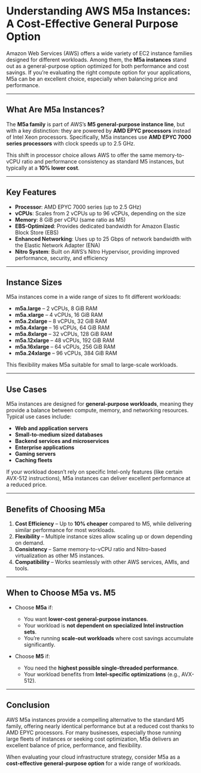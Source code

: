 # Understanding AWS M5a Instances: A Cost-Effective General Purpose Option

Amazon Web Services (AWS) offers a wide variety of EC2 instance families designed for different workloads. Among them, the **M5a instances** stand out as a general-purpose option optimized for both performance and cost savings. If you’re evaluating the right compute option for your applications, M5a can be an excellent choice, especially when balancing price and performance.

---

## What Are M5a Instances?

The **M5a family** is part of AWS’s **M5 general-purpose instance line**, but with a key distinction: they are powered by **AMD EPYC processors** instead of Intel Xeon processors. Specifically, M5a instances use **AMD EPYC 7000 series processors** with clock speeds up to 2.5 GHz.

This shift in processor choice allows AWS to offer the same memory-to-vCPU ratio and performance consistency as standard M5 instances, but typically at a **10% lower cost**.

---

## Key Features

* **Processor**: AMD EPYC 7000 series (up to 2.5 GHz)
* **vCPUs**: Scales from 2 vCPUs up to 96 vCPUs, depending on the size
* **Memory**: 8 GiB per vCPU (same ratio as M5)
* **EBS-Optimized**: Provides dedicated bandwidth for Amazon Elastic Block Store (EBS)
* **Enhanced Networking**: Uses up to 25 Gbps of network bandwidth with the Elastic Network Adapter (ENA)
* **Nitro System**: Built on AWS’s Nitro Hypervisor, providing improved performance, security, and efficiency

---

## Instance Sizes

M5a instances come in a wide range of sizes to fit different workloads:

* **m5a.large** – 2 vCPUs, 8 GiB RAM
* **m5a.xlarge** – 4 vCPUs, 16 GiB RAM
* **m5a.2xlarge** – 8 vCPUs, 32 GiB RAM
* **m5a.4xlarge** – 16 vCPUs, 64 GiB RAM
* **m5a.8xlarge** – 32 vCPUs, 128 GiB RAM
* **m5a.12xlarge** – 48 vCPUs, 192 GiB RAM
* **m5a.16xlarge** – 64 vCPUs, 256 GiB RAM
* **m5a.24xlarge** – 96 vCPUs, 384 GiB RAM

This flexibility makes M5a suitable for small to large-scale workloads.

---

## Use Cases

M5a instances are designed for **general-purpose workloads**, meaning they provide a balance between compute, memory, and networking resources. Typical use cases include:

* **Web and application servers**
* **Small-to-medium sized databases**
* **Backend services and microservices**
* **Enterprise applications**
* **Gaming servers**
* **Caching fleets**

If your workload doesn’t rely on specific Intel-only features (like certain AVX-512 instructions), M5a instances can deliver excellent performance at a reduced price.

---

## Benefits of Choosing M5a

1. **Cost Efficiency** – Up to **10% cheaper** compared to M5, while delivering similar performance for most workloads.
2. **Flexibility** – Multiple instance sizes allow scaling up or down depending on demand.
3. **Consistency** – Same memory-to-vCPU ratio and Nitro-based virtualization as other M5 instances.
4. **Compatibility** – Works seamlessly with other AWS services, AMIs, and tools.

---

## When to Choose M5a vs. M5

* Choose **M5a** if:

  * You want **lower-cost general-purpose instances**.
  * Your workload is **not dependent on specialized Intel instruction sets**.
  * You’re running **scale-out workloads** where cost savings accumulate significantly.

* Choose **M5** if:

  * You need the **highest possible single-threaded performance**.
  * Your workload benefits from **Intel-specific optimizations** (e.g., AVX-512).

---

## Conclusion

AWS M5a instances provide a compelling alternative to the standard M5 family, offering nearly identical performance but at a reduced cost thanks to AMD EPYC processors. For many businesses, especially those running large fleets of instances or seeking cost optimization, M5a delivers an excellent balance of price, performance, and flexibility.

When evaluating your cloud infrastructure strategy, consider M5a as a **cost-effective general-purpose option** for a wide range of workloads.
